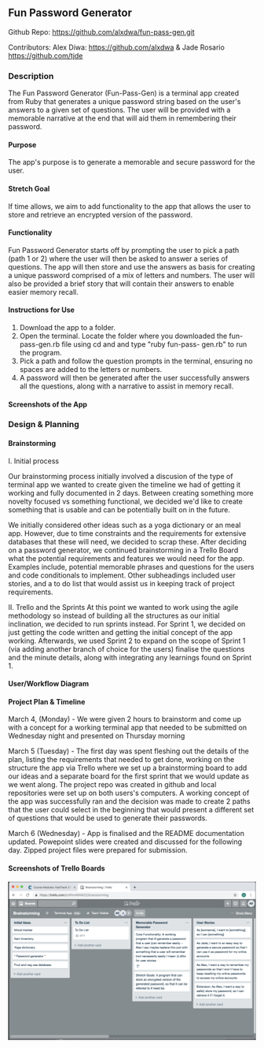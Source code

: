 ## Fun Password Generator ##

Github Repo: https://github.com/alxdwa/fun-pass-gen.git

Contributors: Alex Diwa: https://github.com/alxdwa & Jade Rosario https://github.com/tjde

### Description ###
The Fun Password Generator (Fun-Pass-Gen) is a terminal app created from Ruby that generates a unique password string based on the user's answers to a given set of questions. The user will be provided with a memorable narrative at the end that will aid them in remembering their password. 


#### Purpose ####

The app's purpose is to generate a memorable and secure password for the user.

#### Stretch Goal ####

If time allows, we aim to add functionality to the app that allows the user to store and retrieve an encrypted version of the password. 

#### Functionality ####

Fun Password Generator starts off by prompting the user to pick a path (path 1 or 2) where the user will then be asked to answer a series of questions. The app will then store and use the answers as basis for creating a unique password comprised of a mix of letters and numbers. The user will also be provided a brief story that will contain their answers to enable easier memory recall.

#### Instructions for Use ####

1. Download the app to a folder.
2. Open the terminal. Locate the folder where you downloaded the fun-pass-gen.rb file using cd and and type "ruby fun-pass-       gen.rb" to run the program.
3. Pick a path and follow the question prompts in the terminal, ensuring no spaces are added to the letters or numbers.
4. A password will then be generated after the user successfully answers all the questions, along with a narrative to assist in memory recall.

#### Screenshots of the App ####


### Design & Planning ###

#### Brainstorming ####

I. Initial process

Our brainstorming process initially involved a discusion of the type of terminal app we wanted to create given the timeline we had of getting it working and fully documented in 2 days. Between creating something more novelty focused vs something functional, we decided we'd like to create something that is usable and can be potentially built on in the future.

We initially considered other ideas such as a yoga dictionary or an meal app. However, due to time constraints and the requirements for extensive databases that these will need, we decided to scrap these. After deciding on a password generator, we 
continued brainstorming in a Trello Board what the potential requirements and features we would need for the app. Examples include, potential memorable phrases and questions for the users and code conditionals to implement. Other subheadings included user stories, and a to do list that would assist us in keeping track of project requirements.

II. Trello and the Sprints
At this point we wanted to work using the agile methodology so instead of building all the structures as our initial inclination, we decided to run sprints instead. For Sprint 1, we decided on just getting the code written and getting the initial concept of the app working. Afterwards, we used Sprint 2 to expand on the scope of Sprint 1 (via adding another branch of choice for the users) finalise the questions and the minute details, along with integrating any learnings found on Sprint 1. 


#### User/Workflow Diagram ####

#### Project Plan & Timeline ####

March 4, (Monday) - We were given 2 hours to brainstorm and come up with a concept for a working terminal app that needed to be submitted on Wednesday night and presented on Thursday morning

March 5 (Tuesday) - The first day was spent fleshing out the details of the plan, listing the requirements that needed to get done, working on the structure the app via Trello where we set up a brainstorming board to add our ideas and a separate board for the first sprint that we would update as we went along. The project repo was created in github and local repositories were set up on both users's computers. A working concept of the app was successfully ran and the decision was made to create 2 paths that the user could select in the beginning that would present a different set of questions that would be used to generate their passwords. 

March 6 (Wednesday) - App is finalised and the README documentation updated. Powepoint slides were created and discussed for the following day. Zipped project files were prepared for submission.


#### Screenshots of Trello Boards ####

![screenshot](docs/1_trello_day1a.png)
